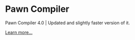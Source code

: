 # Pawn Compiler
Pawn Compiler 4.0 | Updated and slightly faster version of it.

[Learn more...](https://github.com/DEntis-T/Pawn-Compiler/blob/master/source/readme.md)
